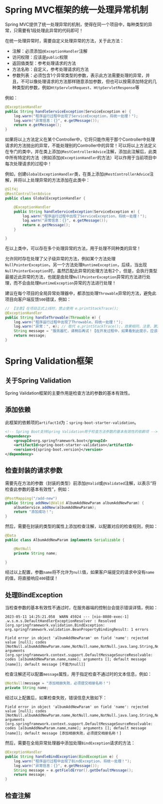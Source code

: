 # Spring MVC框架的统一处理异常机制

Spring MVC提供了统一处理异常的机制，使得在同一个项目中，每种类型的异常，只需要有1段处理此异常的代码即可！

在统一处理异常时，需要自定义处理异常的方法，关于此方法：

- 注解：必须添加`@ExceptionHandler`注解
- 访问权限：应该是`public`权限
- 返回值类型：参考处理请求的方法
- 方法名称：自定义，参考处理请求的方法
- 参数列表：必须包含1个异常类型的参数，表示此方法需要处理的异常，并且，不可以像处理请求的方法那样随意添加参数，但也可以按需添加特定的几种类型的参数，例如`HttpServletRequest`、`HttpServletResponse`等

例如：

```java
@ExceptionHandler
public String handleServiceException(ServiceException e) {
    log.warn("程序运行过程中出现了ServiceException，将统一处理！");
    log.warn("异常信息：{}", e.getMessage());
    return e.getMessage();
}
```

如果将以上方法定义在某个Controller中，它将只能作用于那个Controller中处理请求的方法抛出的异常，不能处理别的Controller中的异常！可以将以上方法定义在专门的类中，并在类上添加`@RestControllerAdvice`注解，添加此注解后，此类中所有特定的方法（例如添加`@ExceptionHandler`的方法）可以作用于当前项目中每次处理请求的过程中！

例如，创建`GlobalExceptionHandler`类，在类上添加`@RestControllerAdvice`注解，并将以上处理异常的方法添加在此类中：

```java
@Slf4j
@RestControllerAdvice
public class GlobalExceptionHandler {

    @ExceptionHandler
    public String handleServiceException(ServiceException e) {
        log.warn("程序运行过程中出现了ServiceException，将统一处理！");
        log.warn("异常信息：{}", e.getMessage());
        return e.getMessage();
    }

}
```

在以上类中，可以存在多个处理异常的方法，用于处理不同种类的异常！

允许同时存在处理了父子级异常的方法，例如某个方法处理`NullPointerException`，另一个方法处理`RuntimeException`，后续，当出现`NullPointerException`时，虽然匹配此异常的处理方法有2个，但是，会执行类型最接近此异常的方法，也就是由处理`NullPointerException`异常的方法进行处理，而不会由处理`RuntimeException`异常的方法进行处理！

建议在每个项目的全局异常处理器中，都添加处理`Throwable`异常的方法，避免此项目向客户端反馈`500`错误，例如：

```java
// 【注意】在项目正式上线时，禁止使用 e.printStackTrace();
@ExceptionHandler
public String handleThrowable(Throwable e) {
    log.warn("程序运行过程中出现了Throwable，将统一处理！");
    log.warn("异常：", e); // 取代 e.printStackTrace();，效果相同，注意，第1个参数中不要使用 {} 进行占位
    String message = "服务器忙，请稍后再试！【在开发过程中，如果看到此提示，应该检查服务器端的控制台，分析异常，并在全局异常处理器中补充处理对应异常的方法】";
    return message;
}
```

# Spring Validation框架

## 关于Spring Validation

Spring Validation框架的主要作用是检查方法的参数的基本有效性。

## 添加依赖

此框架的依赖项的`artifactId`为：`spring-boot-starter-validation`。

```xml
<!-- Spring Boot支持Spring Validation用于检查方法参数的基本有效性的依赖项 -->
<dependency>
    <groupId>org.springframework.boot</groupId>
    <artifactId>spring-boot-starter-validation</artifactId>
    <version>${spring-boot.version}</version>
</dependency>
```

## 检查封装的请求参数

需要先在方法的参数（封装的类型）前添加`@Valid`或`@Validated`注解，以表示“将检查此参数的基本有效性”，例如：

```java
@PostMapping("/add-new")
public String addNew(@Valid AlbumAddNewParam albumAddNewParam) {
    albumService.addNew(albumAddNewParam);
    return "添加成功！";
}
```

然后，需要在封装的类型的属性上添加检查注解，以配置对应的检查规则，例如：

```java
@Data
public class AlbumAddNewParam implements Serializable {

    @NotNull
    private String name;
    
}
```

经过以上配置，参数`name`将不允许为`null`值，如果客户端提交的请求中没有`name`的值，将直接响应`400`错误！

## 处理BindException

当检查参数的基本有效性不通过时，在服务器端的控制台会提示错误详情，例如：

```
2023-05-11 14:25:21.058  WARN 45924 --- [nio-8080-exec-1] .w.s.m.s.DefaultHandlerExceptionResolver : Resolved [org.springframework.validation.BindException: org.springframework.validation.BeanPropertyBindingResult: 1 errors

Field error in object 'albumAddNewParam' on field 'name': rejected value [null]; codes [NotNull.albumAddNewParam.name,NotNull.name,NotNull.java.lang.String,NotNull]; arguments [org.springframework.context.support.DefaultMessageSourceResolvable: codes [albumAddNewParam.name,name]; arguments []; default message [name]]; default message [不能为null]]
```

检查注解还可以配置`message`属性，用于指定检查不通过时的文本信息，例如：

```java
@NotNull(message = "添加相册失败，必须提交相册名称！")
private String name;
```

经过以上配置后，如果检查失败，错误信息大致如下：

```
Field error in object 'albumAddNewParam' on field 'name': rejected value [null]; codes [NotNull.albumAddNewParam.name,NotNull.name,NotNull.java.lang.String,NotNull]; arguments [org.springframework.context.support.DefaultMessageSourceResolvable: codes [albumAddNewParam.name,name]; arguments []; default message [name]]; default message [添加相册失败，必须提交相册名称！]
```

然后，需要在全局异常处理器中添加处理`BindException`请求的方法：

```java
@ExceptionHandler
public String handleBindException(BindException e) {
    log.warn("程序运行过程中出现了BindException，将统一处理！");
    log.warn("异常信息：{}", e.getMessage());
    String message = e.getFieldError().getDefaultMessage();
    return message;
}
```







## 检查注解











